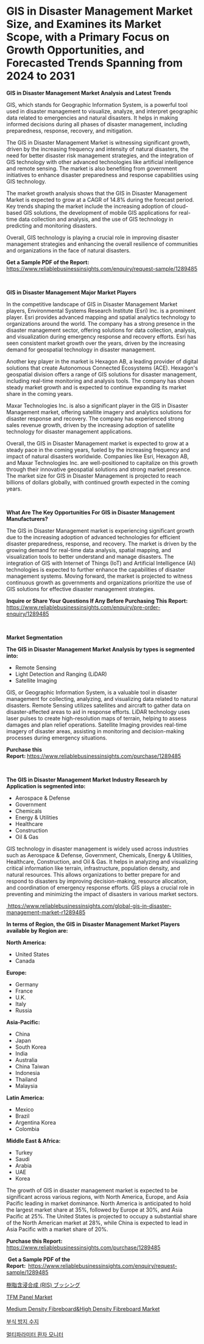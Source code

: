 <p><h1>GIS in Disaster Management Market Size, and Examines its Market Scope, with a Primary Focus on Growth Opportunities, and Forecasted Trends Spanning from 2024 to 2031</h1></p><p><strong>GIS in Disaster Management Market Analysis and Latest Trends</strong></p>
<p><p>GIS, which stands for Geographic Information System, is a powerful tool used in disaster management to visualize, analyze, and interpret geographic data related to emergencies and natural disasters. It helps in making informed decisions during all phases of disaster management, including preparedness, response, recovery, and mitigation.</p><p>The GIS in Disaster Management Market is witnessing significant growth, driven by the increasing frequency and intensity of natural disasters, the need for better disaster risk management strategies, and the integration of GIS technology with other advanced technologies like artificial intelligence and remote sensing. The market is also benefiting from government initiatives to enhance disaster preparedness and response capabilities using GIS technology.</p><p>The market growth analysis shows that the GIS in Disaster Management Market is expected to grow at a CAGR of 14.8% during the forecast period. Key trends shaping the market include the increasing adoption of cloud-based GIS solutions, the development of mobile GIS applications for real-time data collection and analysis, and the use of GIS technology in predicting and monitoring disasters.</p><p>Overall, GIS technology is playing a crucial role in improving disaster management strategies and enhancing the overall resilience of communities and organizations in the face of natural disasters.</p></p>
<p><strong>Get a Sample PDF of the Report:&nbsp;</strong> <a href="https://www.reliablebusinessinsights.com/enquiry/request-sample/1289485">https://www.reliablebusinessinsights.com/enquiry/request-sample/1289485</a></p>
<p>&nbsp;</p>
<p><strong>GIS in Disaster Management Major Market Players</strong></p>
<p><p>In the competitive landscape of GIS in Disaster Management Market players, Environmental Systems Research Institute (Esri) Inc. is a prominent player. Esri provides advanced mapping and spatial analytics technology to organizations around the world. The company has a strong presence in the disaster management sector, offering solutions for data collection, analysis, and visualization during emergency response and recovery efforts. Esri has seen consistent market growth over the years, driven by the increasing demand for geospatial technology in disaster management.</p><p>Another key player in the market is Hexagon AB, a leading provider of digital solutions that create Autonomous Connected Ecosystems (ACE). Hexagon's geospatial division offers a range of GIS solutions for disaster management, including real-time monitoring and analysis tools. The company has shown steady market growth and is expected to continue expanding its market share in the coming years.</p><p>Maxar Technologies Inc. is also a significant player in the GIS in Disaster Management market, offering satellite imagery and analytics solutions for disaster response and recovery. The company has experienced strong sales revenue growth, driven by the increasing adoption of satellite technology for disaster management applications.</p><p>Overall, the GIS in Disaster Management market is expected to grow at a steady pace in the coming years, fueled by the increasing frequency and impact of natural disasters worldwide. Companies like Esri, Hexagon AB, and Maxar Technologies Inc. are well-positioned to capitalize on this growth through their innovative geospatial solutions and strong market presence. The market size for GIS in Disaster Management is projected to reach billions of dollars globally, with continued growth expected in the coming years.</p></p>
<p>&nbsp;</p>
<p><strong>What Are The Key Opportunities For GIS in Disaster Management Manufacturers?</strong></p>
<p><p>The GIS in Disaster Management market is experiencing significant growth due to the increasing adoption of advanced technologies for efficient disaster preparedness, response, and recovery. The market is driven by the growing demand for real-time data analysis, spatial mapping, and visualization tools to better understand and manage disasters. The integration of GIS with Internet of Things (IoT) and Artificial Intelligence (AI) technologies is expected to further enhance the capabilities of disaster management systems. Moving forward, the market is projected to witness continuous growth as governments and organizations prioritize the use of GIS solutions for effective disaster management strategies.</p></p>
<p><strong>Inquire or Share Your Questions If Any Before Purchasing This Report:</strong> <a href="https://www.reliablebusinessinsights.com/enquiry/pre-order-enquiry/1289485">https://www.reliablebusinessinsights.com/enquiry/pre-order-enquiry/1289485</a></p>
<p>&nbsp;</p>
<p><strong>Market Segmentation</strong></p>
<p><strong>The GIS in Disaster Management Market Analysis by types is segmented into:</strong></p>
<p><ul><li>Remote Sensing</li><li>Light Detection and Ranging (LiDAR)</li><li>Satellite Imaging</li></ul></p>
<p><p>GIS, or Geographic Information System, is a valuable tool in disaster management for collecting, analyzing, and visualizing data related to natural disasters. Remote Sensing utilizes satellites and aircraft to gather data on disaster-affected areas to aid in response efforts. LiDAR technology uses laser pulses to create high-resolution maps of terrain, helping to assess damages and plan relief operations. Satellite Imaging provides real-time imagery of disaster areas, assisting in monitoring and decision-making processes during emergency situations.</p></p>
<p><strong>Purchase this Report:&nbsp;</strong><a href="https://www.reliablebusinessinsights.com/purchase/1289485">https://www.reliablebusinessinsights.com/purchase/1289485</a></p>
<p>&nbsp;</p>
<p><strong>The GIS in Disaster Management Market Industry Research by Application is segmented into:</strong></p>
<p><ul><li>Aerospace & Defense</li><li>Government</li><li>Chemicals</li><li>Energy & Utilities</li><li>Healthcare</li><li>Construction</li><li>Oil & Gas</li></ul></p>
<p><p>GIS technology in disaster management is widely used across industries such as Aerospace & Defense, Government, Chemicals, Energy & Utilities, Healthcare, Construction, and Oil & Gas. It helps in analyzing and visualizing critical information like terrain, infrastructure, population density, and natural resources. This allows organizations to better prepare for and respond to disasters by improving decision-making, resource allocation, and coordination of emergency response efforts. GIS plays a crucial role in preventing and minimizing the impact of disasters in various market sectors.</p></p>
<p><a href="https://www.reliablebusinessinsights.com/global-gis-in-disaster-management-market-r1289485">&nbsp;https://www.reliablebusinessinsights.com/global-gis-in-disaster-management-market-r1289485</a></p>
<p><strong>In terms of Region, the GIS in Disaster Management Market Players available by Region are:</strong></p>
<p>
    <p> <strong> North America: </strong>
        <ul>
            <li>United States</li>
            <li>Canada</li>
        </ul>
        </p> 
    <p> <strong> Europe: </strong>
        <ul>
            <li>Germany</li>
            <li>France</li>
            <li>U.K.</li>
            <li>Italy</li>
            <li>Russia</li>
        </ul>
        </p> 
    <p> <strong> Asia-Pacific: </strong>
        <ul>
            <li>China</li>
            <li>Japan</li>
            <li>South Korea</li>
            <li>India</li>
            <li>Australia</li>
            <li>China Taiwan</li>
            <li>Indonesia</li>
            <li>Thailand</li>
            <li>Malaysia</li>
        </ul>
        </p> 
    <p> <strong> Latin America: </strong>
        <ul>
            <li>Mexico</li>
            <li>Brazil</li>
            <li>Argentina Korea</li>
            <li>Colombia</li>
        </ul>
        </p> 
    <p> <strong> Middle East & Africa: </strong>
        <ul>
            <li>Turkey</li>
            <li>Saudi</li>
            <li>Arabia</li>
            <li>UAE</li>
            <li>Korea</li>
        </ul>
    </p>
    </p>
<p><p>The growth of GIS in disaster management market is expected to be significant across various regions, with North America, Europe, and Asia Pacific leading in market dominance. North America is anticipated to hold the largest market share at 35%, followed by Europe at 30%, and Asia Pacific at 25%. The United States is projected to occupy a substantial share of the North American market at 28%, while China is expected to lead in Asia Pacific with a market share of 20%.</p></p>
<p><strong>Purchase this Report: </strong><a href="https://www.reliablebusinessinsights.com/purchase/1289485">https://www.reliablebusinessinsights.com/purchase/1289485</a></p>
<p>&nbsp;<strong>Get a Sample PDF of the Report:&nbsp;&nbsp;</strong><a href="https://www.reliablebusinessinsights.com/enquiry/request-sample/1289485">https://www.reliablebusinessinsights.com/enquiry/request-sample/1289485</a></p>
<p><strong></strong></p>
<p><p><a href="https://medium.com/@caseyelee251/%E3%82%B0%E3%83%AD%E3%83%BC%E3%83%90%E3%83%AB%E3%81%AA%E6%A8%B9%E8%84%82%E5%90%AB%E6%B5%B8%E5%90%88%E6%88%90-ris-%E3%83%96%E3%83%83%E3%82%B7%E3%83%B3%E3%82%B0%E5%B8%82%E5%A0%B4%E3%81%AE%E5%8C%85%E6%8B%AC%E7%9A%84%E3%81%AA%E5%88%86%E6%9E%90-%E6%88%90%E9%95%B7%E3%83%88%E3%83%AC%E3%83%B3%E3%83%89%E3%81%A8%E5%B8%82%E5%A0%B4%E4%BA%88%E6%B8%AC-2024%E5%B9%B4-2031%E5%B9%B4-762dccb58f5a">樹脂含浸合成 (RIS) ブッシング</a></p><p><a href="https://github.com/thereveren80/Market-Research-Report-List-1/blob/main/tfm-panel-market.md">TFM Panel Market</a></p><p><a href="https://github.com/alexcrou8/Market-Research-Report-List-1/blob/main/medium-density-fibreboardhigh-density-fibreboard-market.md">Medium Density Fibreboard&High Density Fibreboard Market</a></p><p><a href="https://medium.com/@airdropjp94/%EB%B6%80%EC%8B%9D-%EB%B0%A9%EC%A7%80-%EC%88%98%EC%A7%80-%EC%8B%9C%EC%9E%A5-%EC%A0%84%EB%A7%9D-%EC%99%84%EC%A0%84%ED%95%9C-%EC%82%B0%EC%97%85-%EB%B6%84%EC%84%9D-2024%EB%85%84%EB%B6%80%ED%84%B0-2031%EB%85%84%EA%B9%8C%EC%A7%80-9a8158080afe">부식 방지 수지</a></p><p><a href="https://medium.com/@angeling137_20398/2024%EB%85%84%EB%B6%80%ED%84%B0-2031%EB%85%84%EA%B9%8C%EC%A7%80-%EA%B8%B0%EA%B0%84-%EB%8F%99%EC%95%88-%EB%8B%A4%EC%A4%91-%EB%A7%A4%EA%B0%9C%EB%B3%80%EC%88%98-%ED%99%98%EC%9E%90-%EB%AA%A8%EB%8B%88%ED%84%B0-%EC%8B%9C%EC%9E%A5-%EB%8F%99%ED%96%A5-%EB%B0%8F-%EC%84%B1%EC%9E%A5-%EB%8F%99%EB%A0%A5%EC%9D%84-%EB%B6%84%EC%84%9D%ED%95%98%EA%B3%A0-%EC%98%88%EC%B8%A1%ED%95%A9%EB%8B%88%EB%8B%A4-1797bdb1ce0f">멀티파라미터 환자 모니터</a></p></p>